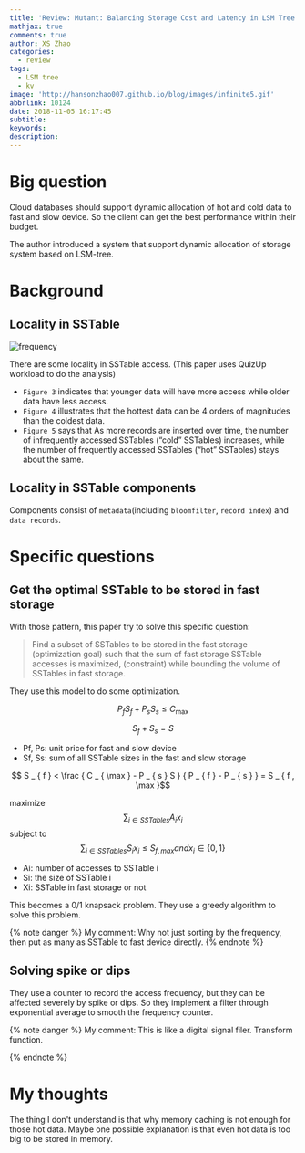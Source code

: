 ```yaml
---
title: 'Review: Mutant: Balancing Storage Cost and Latency in LSM Tree Data Stores'
mathjax: true
comments: true
author: XS Zhao
categories:
  - review
tags:
  - LSM tree
  - kv
image: 'http://hansonzhao007.github.io/blog/images/infinite5.gif'
abbrlink: 10124
date: 2018-11-05 16:17:45
subtitle:
keywords:
description:
---
```


# Big question
Cloud databases should support dynamic allocation of hot and cold data to fast and slow device. So the client can get the best performance within their budget.

The author introduced a system that support dynamic allocation of storage system based on LSM-tree.
<!-- more -->
# Background

## Locality in SSTable

![frequency](frequency.png)

There are some locality in SSTable access. (This paper uses QuizUp workload to do the analysis)

* `Figure 3` indicates that younger data will have more access while older data have less access.
* `Figure 4` illustrates that the hottest data can be 4 orders of magnitudes than the coldest data.
* `Figure 5` says that As more records are inserted over time, the number of infrequently accessed SSTables (“cold” SSTables) increases, while the number of frequently accessed SSTables (“hot” SSTables) stays about the same.

## Locality in SSTable components

Components consist of `metadata`(including `bloomfilter`, `record index`) and `data records`.

# Specific questions

## Get the optimal SSTable to be stored in fast storage

With those pattern, this paper try to solve this specific question:

> Find a subset of SSTables to be stored in the fast storage (optimization goal) such that the sum of fast storage SSTable accesses is maximized, (constraint) while bounding the volume of SSTables in fast storage.

They use this model to do some optimization.

$$
P _ { f } S _ { f } + P _ { s } S _ { s } \leq C _ { \max }
$$

$$ 
S _ { f } + S _ { s } = S
$$

* Pf, Ps: unit price for fast and slow device
* Sf, Ss: sum of all SSTable sizes in the fast and slow storage

$$ 
S _ { f } < \frac { C _ { \max } - P _ { s } S } { P _ { f } - P _ { s } } = S _ { f , \max }$$

maximize 
$$\sum _ { i \in SSTables} A _ { i } x _ { i }$$
subject to 
$$\sum _ { i \in SSTables} S _ { i } x _ { i } \leq S _ { f , max }  and  x _ { i } \in \{ 0,1 \} $$

* Ai: number of accesses to SSTable i
* Si: the size of SSTable i
* Xi: SSTable in fast storage or not

This becomes a 0/1 knapsack problem. They use a greedy algorithm to solve this problem.

{% note danger %} 
My comment:
Why not just sorting by the frequency, then put as many as SSTable to fast device directly.
{% endnote %}

## Solving spike or dips

They use a counter to record the access frequency, but they can be affected severely by spike or dips. So they implement a filter through exponential average to smooth the frequency counter.

{% note danger %} 
My comment:
This is like a digital signal filer. Transform function.

{% endnote %}
<!-- 
# Approach

# Results

Write one or more paragraphs to summarize the results for each experiment, each figure, and each table -->

# My thoughts

The thing I don't understand is that why memory caching is not enough for those hot data. Maybe one possible explanation is that even hot data is too big to be stored in memory.

